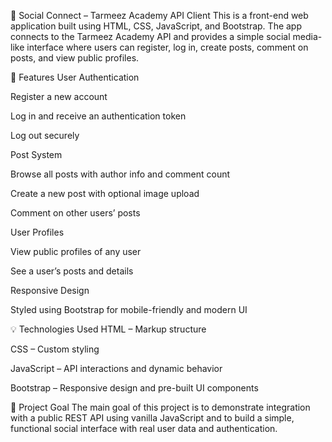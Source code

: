 📝 Social Connect – Tarmeez Academy API Client
This is a front-end web application built using HTML, CSS, JavaScript, and Bootstrap. The app connects to the Tarmeez Academy API and provides a simple social media-like interface where users can register, log in, create posts, comment on posts, and view public profiles.

🌟 Features
User Authentication

Register a new account

Log in and receive an authentication token

Log out securely

Post System

Browse all posts with author info and comment count

Create a new post with optional image upload

Comment on other users’ posts

User Profiles

View public profiles of any user

See a user’s posts and details

Responsive Design

Styled using Bootstrap for mobile-friendly and modern UI

💡 Technologies Used
HTML – Markup structure

CSS – Custom styling

JavaScript – API interactions and dynamic behavior

Bootstrap – Responsive design and pre-built UI components

📌 Project Goal
The main goal of this project is to demonstrate integration with a public REST API using vanilla JavaScript and to build a simple, functional social interface with real user data and authentication.
